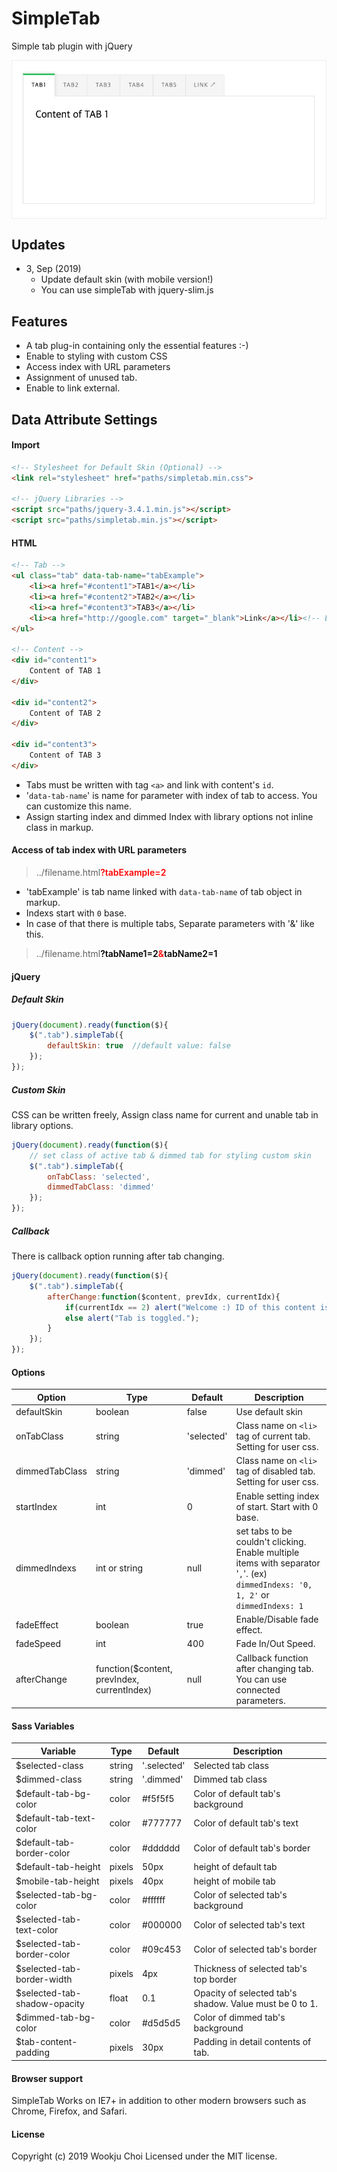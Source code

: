# SimpleTab
Simple tab plugin with jQuery

<div style="border:1px solid #eee;">
<img src='https://github.com/wookchu/SimpleTab/blob/master/public/src/img/screenshot_1.png?raw=true' alt='default skin' /></div>

## Updates
- 3, Sep (2019)
	- Update default skin (with mobile version!)
	- You can use simpleTab with jquery-slim.js

## Features
- A tab plug-in containing only the essential features :-)
- Enable to styling with custom CSS
- Access index with URL parameters
- Assignment of unused tab.
- Enable to link external.

## Data Attribute Settings
#### Import
```HTML
<!-- Stylesheet for Default Skin (Optional) -->
<link rel="stylesheet" href="paths/simpletab.min.css">

<!-- jQuery Libraries -->
<script src="paths/jquery-3.4.1.min.js"></script>
<script src="paths/simpletab.min.js"></script>
```
#### HTML
```HTML
<!-- Tab -->
<ul class="tab" data-tab-name="tabExample">
	<li><a href="#content1">TAB1</a></li>
	<li><a href="#content2">TAB2</a></li>
	<li><a href="#content3">TAB3</a></li>
	<li><a href="http://google.com" target="_blank">Link</a></li><!-- External link -->
</ul>

<!-- Content -->
<div id="content1">
	Content of TAB 1
</div>

<div id="content2">
	Content of TAB 2
</div>

<div id="content3">
	Content of TAB 3
</div>
```
- Tabs must be written with tag `<a>` and link with content's `id`.
- '`data-tab-name`' is name for parameter with index of tab to access. You can customize this name.
- Assign starting index and dimmed Index with library options not inline class in markup.

#### Access of tab index with URL parameters

> ../filename.html<span style="color:red;font-weight:600;">?tabExample=2</span>

- 'tabExample' is tab name linked with `data-tab-name` of tab object in markup.
- Indexs start with `0` base.
- In case of that there is multiple tabs, Separate parameters with '&' like this.

> ../filename.html<span style="color:#000;font-weight:600;">?tabName1=2<span style="color:red;">&</span>tabName2=1</span>

#### jQuery
##### Default Skin
```javascript
jQuery(document).ready(function($){
	$(".tab").simpleTab({
		defaultSkin: true  //default value: false
	});
});
```
##### Custom Skin
CSS can be written freely, Assign class name for current and unable tab in library options.
```javascript
jQuery(document).ready(function($){
	// set class of active tab & dimmed tab for styling custom skin
	$(".tab").simpleTab({
		onTabClass: 'selected',
		dimmedTabClass: 'dimmed'
	});
});
```

##### Callback
There is callback option running after tab changing.
```javascript
jQuery(document).ready(function($){
	$(".tab").simpleTab({
		afterChange:function($content, prevIdx, currentIdx){
			if(currentIdx == 2) alert("Welcome :) ID of this content is '" + $content.attr("id") + "'.");
			else alert("Tab is toggled.");
		}
	});
});
```

#### Options
|Option|Type|Default|Description|
|---|---|---|---|
|defaultSkin|boolean|false|Use default skin|
|onTabClass|string|'selected'|Class name on `<li>` tag of current tab. Setting for user css.|
|dimmedTabClass|string|'dimmed'|Class name on `<li>` tag of disabled tab. Setting for user css.|
|startIndex|int|0|Enable setting index of start. Start with 0 base.|
|dimmedIndexs|int or string|null|set tabs to be couldn't clicking. Enable multiple items with separator '`,`'. (ex) `dimmedIndexs: '0, 1, 2'` or `dimmedIndexs: 1`|
|fadeEffect|boolean|true|Enable/Disable fade effect.|
|fadeSpeed|int|400|Fade In/Out Speed.|
|afterChange|function($content, prevIndex, currentIndex)|null|Callback function after changing tab. You can use connected parameters.|

#### Sass Variables
|Variable|Type|Default|Description|
|---|---|---|---|
|$selected-class|string|'.selected'|Selected tab class|
|$dimmed-class|string|'.dimmed'|Dimmed tab class|
|$default-tab-bg-color|color|#f5f5f5|Color of default tab's background|
|$default-tab-text-color|color|#777777 |Color of default tab's text|
|$default-tab-border-color|color|#dddddd |Color of default tab's border|
|$default-tab-height|pixels|50px |height of default tab|
|$mobile-tab-height|pixels|40px |height of mobile tab|
|$selected-tab-bg-color|color|#ffffff |Color of selected tab's background|
|$selected-tab-text-color|color|#000000 |Color of selected tab's text|
|$selected-tab-border-color|color|#09c453 |Color of selected tab's border|
|$selected-tab-border-width|pixels|4px|Thickness of selected tab's top border|
|$selected-tab-shadow-opacity|float|0.1|Opacity of selected tab's shadow. Value must be 0 to 1.|
|$dimmed-tab-bg-color|color|#d5d5d5 |Color of dimmed tab's background|
|$tab-content-padding|pixels|30px|Padding in detail contents of tab.|

#### Browser support
SimpleTab Works on IE7+ in addition to other modern browsers such as Chrome, Firefox, and Safari.

#### License
Copyright (c) 2019 Wookju Choi
Licensed under the MIT license.
